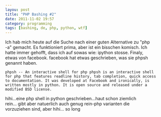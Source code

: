```yaml
---
layou: post
title: "PHP Bashing #2"
date: 2011-11-02 19:57
category: programming
tags: [bashing, de, php, python, wtf]
---
```


Ich hab mich heute auf die Suche nach einer guten Alternative zu "php           
-a" gemacht. Es funktioniert prima, aber ist ein bisschen komisch. Ich          
hatte immer gehofft, dass ich auf sowas wie: ipython stosse. Finaly,            
etwas von facebook. facebook hat etwas geschrieben, was sie phpsh               
genannt haben.                                                                  
                                                                                
    phpsh -- An interactive shell for php phpsh is an interactive shell         
    for php that features readline history, tab completion, quick access        
    to documentation. It was developed at Facebook and ironically, is           
    written mostly in python. It is open source and released under a            
    modified BSD license.                                                       
                                                                                
hihi...eine php shell in python geschrieben...haut schon ziemlich               
rein... gibt aber natuerlich auch genug rein-php varianten die                  
vorzuziehen sind, aber hihi... so long
